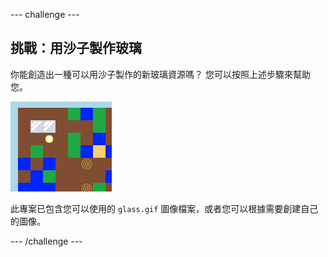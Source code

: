 --- challenge ---

## 挑戰：用沙子製作玻璃

你能創造出一種可以用沙子製作的新玻璃資源嗎？ 您可以按照上述步驟來幫助您。

![截圖](images/craft-glass.png)

此專案已包含您可以使用的 `glass.gif` 圖像檔案，或者您可以根據需要創建自己的圖像。

--- /challenge ---